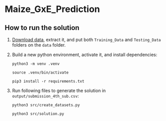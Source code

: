 # Maize_GxE_Prediction

## How to run the solution
1. [Download data](https://drive.google.com/drive/folders/1leYJY4bA3341S-JxjBIgmmAWMwVDHYRb), extract it, and put both `Training_Data` and `Testing_Data` folders on the `data` folder.

2. Build a new python environment, activate it, and install dependencies:
    ```
    python3 -m venv .venv
    ```
    ```
    source .venv/bin/activate
    ```
    ```
    pip3 install -r requirements.txt
    ```

3. Run following files to generate the solution in `output/submission_4th_sub.csv`:
    ```
    python3 src/create_datasets.py
    ```
    ```
    python3 src/solution.py
    ```



